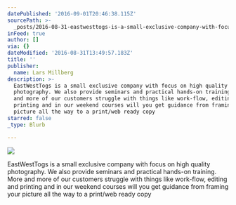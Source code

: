 ```yaml
---
datePublished: '2016-09-01T20:46:38.115Z'
sourcePath: >-
  _posts/2016-08-31-eastwesttogs-is-a-small-exclusive-company-with-focus-on-high.md
inFeed: true
author: []
via: {}
dateModified: '2016-08-31T13:49:57.183Z'
title: ''
publisher:
  name: Lars Millberg
description: >-
  EastWestTogs is a small exclusive company with focus on high quality
  photography. We also provide seminars and practical hands-on training. More
  and more of our customers struggle with things like work-flow, editing and
  printing and in our weekend courses will you get guidance from framing your
  picture all the way to a print/web ready copy
starred: false
_type: Blurb

---
```

![](https://the-grid-user-content.s3-us-west-2.amazonaws.com/17958fbd-8ae1-4169-9704-a04df0c31278.jpg)

EastWestTogs is a small exclusive company with focus on high quality photography. We also provide seminars and practical hands-on training. More and more of our customers struggle with things like work-flow, editing and printing and in our weekend courses will you get guidance from framing your picture all the way to a print/web ready copy
